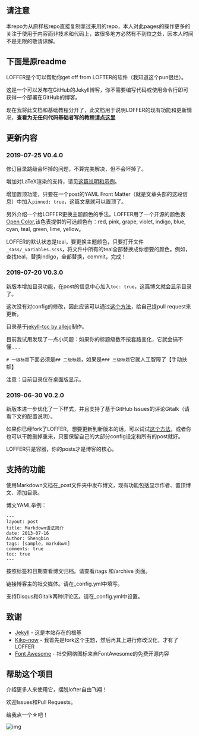 ## 请注意
本repo为从原样板repo直接复制拿过来用的repo，本人对此pages的操作更多的关注于使用于内容而非技术和代码上，故很多地方必然有不到位之处，因本人时间不是无限的敬请谅解。


## 下面是原readme

LOFFER是个可以帮助你get off from LOFTER的软件（我知道这个pun很烂）。

这是一个可以发布在GitHub的Jekyll博客，你不需要编写代码或使用命令行即可获得一个部署在GitHub的博客。

现在我将此文档和基础教程分开了，此文档用于说明LOFFER的现有功能和更新情况，**查看为无任何代码基础者写的教程[请点这里](https://fromendworld.github.io/LOFFER/document/)**

## 更新内容

### 2019-07-25 V0.4.0

修订目录跳级会坏掉的问题，不算完美解决，但不会坏掉了。

增加对LaTeX渲染的支持，请见[这篇说明和示例](https://fromendworld.github.io/LOFFER/math-test/)。

增加置顶功能，只要在一个post的YAML Front Matter（就是文章头部的这段信息）中加入` pinned: true `，这篇文章就可以置顶了。

另外介绍一个给LOFFER更换主题颜色的手法。LOFFER用了一个开源的颜色表[Open Color](https://yeun.github.io/open-color/),该色表提供的可选颜色有：red, pink, grape, violet, indigo, blue, cyan, teal, green, lime, yellow。

LOFFER的默认状态是teal，要更换主题颜色，只要打开文件` _sass/_variables.scss `，将文件中所有的teal全部替换成你想要的颜色。例如，查找teal，替换indigo，全部替换，commit，完成！


### 2019-07-20 V0.3.0

新版本增加目录功能，在post的信息中心加入` toc: true `，这篇博文就会显示目录了。

这次没有对config的修改，因此应该可以通过[这个方法](https://github.com/KirstieJane/STEMMRoleModels/wiki/Syncing-your-fork-to-the-original-repository-via-the-browser)，给自己提pull request来更新。

目录基于[jekyll-toc by allejo](https://github.com/allejo/jekyll-toc)制作。

目前我试用发现了一点小问题：如果你的标题级数不按套路变化，它就会搞不懂…… 

` # 一级标题 `下面必须是` ## 二级标题 `，如果是` ### 三级标题 `它就人工智障了【手动扶额】

注意：目前目录仅在桌面版显示。


### 2019-06-30 V0.2.0

新版本进一步优化了一下样式，并且支持了基于GitHub Issues的评论Gitalk（请看下文的配置说明）。

如果你已经fork了LOFFER，想要更新到新版本的话，可以试试[这个方法](https://github.com/KirstieJane/STEMMRoleModels/wiki/Syncing-your-fork-to-the-original-repository-via-the-browser)，或者你也可以干脆删掉重来，只要保留自己的大部分config设定和所有的post就好。

LOFFER只是容器，你的posts才是博客的核心。

## 支持的功能

使用Markdown文档在_post文件夹中发布博文，现有功能包括显示作者、置顶博文、添加目录。

博文YAML举例：

    ---
    layout: post
    title: Markdown语法简介
    date: 2013-07-16
    Author: Shengbin 
    tags: [sample, markdown]
    comments: true
    toc: true
    ---

按照标签和日期查看博文归档。请查看/tags 和/archive 页面。

链接博客主的社交媒体。请在_config.yml中填写。

支持Disqus和Gitalk两种评论区。请在_config.yml中设置。


## 致谢

* [Jekyll](https://github.com/jekyll/jekyll) - 这是本站存在的根基
* [Kiko-now](<https://github.com/aweekj/kiko-now>) - 我首先是fork这个主题，然后再其上进行修改汉化，才有了LOFFER
* [Font Awesome](<https://fontawesome.com/>) - 社交网络图标来自FontAwesome的免费开源内容



## 帮助这个项目

介绍更多人来使用它，摆脱lofter自由飞翔！

欢迎Issues和Pull Requests。

给我点一个☆吧！

![img](https://raw.githubusercontent.com/FromEndWorld/LOFFER/master/images/givemefive.png)
